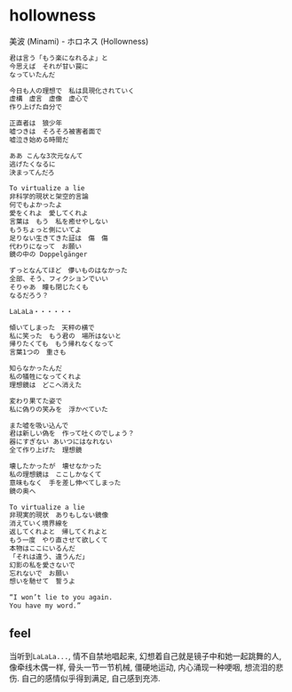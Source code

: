 # hollowness

美波 (Minami) - ホロネス (Hollowness)

```txt
君は言う「もう楽になれるよ」と
今思えば　それが甘い罠に
なっていたんだ

今日も人の理想で　私は具現化されていく
虚構　虚言　虚像　虚心で
作り上げた自分で

正直者は　狼少年
嘘つきは　そろそろ被害者面で
嘘泣き始める時間だ

ああ こんな3次元なんて
逃げたくなるに
決まってんだろ

To virtualize a lie
非科学的現状と架空的言論
何でもよかったよ
愛をくれよ　愛してくれよ
言葉は　もう　私を癒せやしない
もうちょっと側にいてよ
足りない生きてきた証は　傷　傷
代わりになって　お願い
鏡の中の Doppelgänger

ずっとなんてほど　儚いものはなかった
全部、そう、フィクションでいい
そりゃあ　瞳も閉じたくも
なるだろう？

LaLaLa・・・・・・

傾いてしまった　天秤の横で
私に笑った　もう君の　場所はないと
帰りたくても　もう帰れなくなって
言葉1つの　重さも

知らなかったんだ
私の犠牲になってくれよ
理想鏡は　どこへ消えた

変わり果てた姿で
私に偽りの笑みを　浮かべていた

また嘘を吸い込んで
君は新しい偽を　作って吐くのでしょう？
器にすぎない あいつにはなれない
全て作り上げた　理想鏡

壊したかったが　壊せなかった
私の理想鏡は　ここしかなくて
意味もなく　手を差し伸べてしまった
鏡の奥へ

To virtualize a lie
非現実的現状　ありもしない鏡像
消えていく境界線を
返してくれよと　帰してくれよと
もう一度　やり直させて欲しくて
本物はここにいるんだ
「それは違う、違うんだ」
幻影の私を愛さないで
忘れないで　お願い
想いを馳せて　誓うよ

“I won’t lie to you again.
You have my word.”
```

## feel

当听到`LaLaLa...`, 情不自禁地唱起来, 幻想着自己就是镜子中和她一起跳舞的人, 像牵线木偶一样, 骨头一节一节机械, 僵硬地运动, 内心涌现一种哽咽, 想流泪的悲伤. 自己的感情似乎得到满足, 自己感到充沛.

